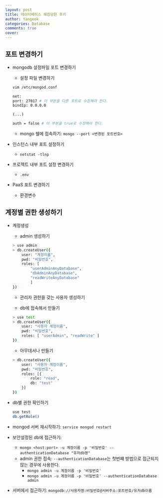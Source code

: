 ```yaml
---
layout: post
title: 데이터베이스 해킹당한 후키
author: Yangeok
categories: Database
comments: true
cover:
---
```


## 포트 변경하기

- mongodb 설정파일 포트 변경하기

  - 설정 파일 변경하기

  ```sh
  vim /etc/mongod.conf

  net:
  port: 27017 # 이 부분을 다른 포트로 수정해야 한다.
  bindIp: 0.0.0.0

  (...)

  auth = false # 이 부분을 true로 수정해야 한다.
  ```

  - mongo 쉘에 접속하기: `mongo --port <변경된 포트번호>`

- 인스턴스 내부 포트 설정하기
  - `netstat -tlnp`
- 프로젝트 내부 포트 설정 변경하기
  - `.env`
- PaaS 포트 변경하기

  - 환경변수

## 계정별 권한 생성하기

- 계정생성

  - admin 생성하기

  ```sh
  > use admin
  > db.createUser({
      user: "계정이름",
      pwd: "비밀번호",
      roles: [
          "userAdminAnyDatabase",
          "dbAdminAnyDatabase",
          "readWriteAnyDatabase"
          ]
  })
  ```

  - 관리자 권한을 갖는 사용자 생성하기

  - db에 접속해서 만들기

  ```sh
  > use test
  > db.createUser({
      user: "사용자 계정이름",
      pwd: "비밀번호",
      roles: [ "userAdmin", "readWrite" ]
  })
  ```

  - 아무데서나 만들기

  ```sh
  > db.createUser({
      user: "사용자 계정이름",
      pwd: "비밀번호",
      roles: [{
          role: "read",
          db: "test"
      }]
  })
  ```

- db별 권한 확인하기
  ```sh
  use test
  db.getRole()
  ```

* mongod 서버 재시작하기: `service mongod restart`
* 보안설정된 db에 접근하기:

  - `mongo <host:port> -u 계정이름 -p '비밀번호' --authenticationDatabase "유저db명"`
  - admin 권한 접속: `--authenticationDatabase`는 첫번쨰 방법으로 접근되지 않는 경우에 사용한다.
    - `mongo admin -u 계정이름 -p '비밀번호'`
    - `mongo admin -u 계정이름 -p '비밀번호' --authenticationDatabase admin`

* 서버에서 접근하기: `mongodb://사용자명:비밀번호@서버주소:포트번호/유저db이름`
